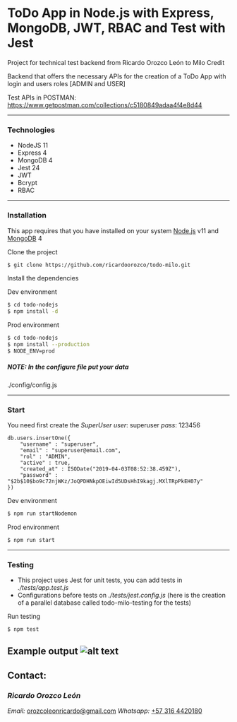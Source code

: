 # ToDo App in Node.js with Express, MongoDB, JWT, RBAC and Test with Jest

Project for technical test backend from Ricardo Orozco León to Milo Credit

Backend that offers the necessary APIs for the creation of a ToDo App with login and users roles [ADMIN and USER]

Test APIs in POSTMAN:
https://www.getpostman.com/collections/c5180849adaa4f4e8d44

---
### Technologies

 - NodeJS 11
 - Express 4
 - MongoDB 4
 - Jest 24
 - JWT
 - Bcrypt
 - RBAC

---
### Installation

This app requires that you have installed on your system [Node.js](https://nodejs.org/) v11 and [MongoDB](https://www.mongodb.com/) 4

Clone the project
```sh
$ git clone https://github.com/ricardoorozco/todo-milo.git
```

Install the dependencies

Dev environment
```sh
$ cd todo-nodejs
$ npm install -d
```

Prod environment
```sh
$ cd todo-nodejs
$ npm install --production
$ NODE_ENV=prod
```

##### NOTE: In the configure file put your data
./config/config.js


---
### Start

You need first create the *SuperUser*
*user*: superuser
*pass*: 123456
```
db.users.insertOne({
    "username" : "superuser",
    "email" : "superuser@email.com",
    "rol" : "ADMIN",
    "active" : true,
    "created_at" : ISODate("2019-04-03T08:52:38.459Z"),
    "password" : "$2b$10$bo9c72njWKz/JoQPDHNkpOEiwId5UDsHhI9kagj.MXlTRpPkEH07y"
})
```

Dev environment
```sh
$ npm run startNodemon
```

Prod environment
```sh
$ npm run start
```

---
### Testing

 - This project uses Jest for unit tests, you can add tests in *./tests/app.test.js*
 - Configurations before tests on *./tests/jest.config.js* (here is the creation of a parallel database called todo-milo-testing for the tests)

 Run testing
 ```sh
$ npm test
```

Example output
![alt text](https://i.imgur.com/a2zm1i4.jpg)
---
## Contact:
### *Ricardo Orozco León*
*Email:* orozcoleonricardo@gmail.com
*Whatsapp:* [+57 316 4420180](https://api.whatsapp.com/send?phone=573164420180)